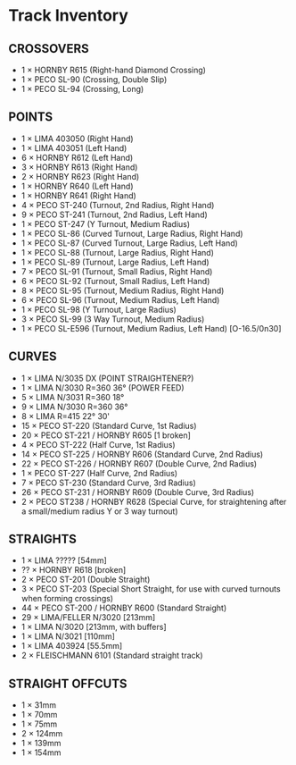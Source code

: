# Track Inventory

## CROSSOVERS
*  1 × HORNBY R615                  (Right-hand Diamond Crossing)
*  1 × PECO SL-90                   (Crossing, Double Slip)
*  1 × PECO SL-94                   (Crossing, Long)


## POINTS
*  1 × LIMA 403050                  (Right Hand)
*  1 × LIMA 403051                  (Left Hand)
*  6 × HORNBY R612                  (Left Hand)
*  3 × HORNBY R613                  (Right Hand)
*  2 × HORNBY R623                  (Right Hand)
*  1 × HORNBY R640                  (Left Hand)
*  1 × HORNBY R641                  (Right Hand)
*  4 × PECO ST-240                  (Turnout, 2nd Radius, Right Hand)
*  9 × PECO ST-241                  (Turnout, 2nd Radius, Left Hand)
*  1 × PECO ST-247                  (Y Turnout, Medium Radius)
*  1 × PECO SL-86                   (Curved Turnout, Large Radius, Right Hand)
*  1 × PECO SL-87                   (Curved Turnout, Large Radius, Left Hand)
*  1 × PECO SL-88                   (Turnout, Large Radius, Right Hand)
*  1 × PECO SL-89                   (Turnout, Large Radius, Left Hand)
*  7 × PECO SL-91                   (Turnout, Small Radius, Right Hand)
*  6 × PECO SL-92                   (Turnout, Small Radius, Left Hand)
*  8 × PECO SL-95                   (Turnout, Medium Radius, Right Hand)
*  6 × PECO SL-96                   (Turnout, Medium Radius, Left Hand)
*  1 × PECO SL-98                   (Y Turnout, Large Radius)
*  3 × PECO SL-99                   (3 Way Turnout, Medium Radius)
*  1 × PECO SL-E596                 (Turnout, Medium Radius, Left Hand) [O-16.5/0n30]


## CURVES
*  1 × LIMA N/3035 DX               (POINT STRAIGHTENER?)
*  1 × LIMA N/3030 R=360 36°        (POWER FEED)
*  5 × LIMA N/3031 R=360 18°
*  9 × LIMA N/3030 R=360 36°
*  8 × LIMA R=415 22° 30'
* 15 × PECO ST-220                  (Standard Curve, 1st Radius)
* 20 × PECO ST-221 / HORNBY R605    [1 broken]
*  4 × PECO ST-222                  (Half Curve, 1st Radius)
* 14 × PECO ST-225 / HORNBY R606    (Standard Curve, 2nd Radius)
* 22 × PECO ST-226 / HORNBY R607    (Double Curve, 2nd Radius)
*  1 × PECO ST-227                  (Half Curve, 2nd Radius)
*  7 × PECO ST-230                  (Standard Curve, 3rd Radius)
* 26 × PECO ST-231 / HORNBY R609    (Double Curve, 3rd Radius)
*  2 × PECO ST238 / HORNBY R628     (Special Curve, for straightening after a small/medium radius Y or 3 way turnout)


## STRAIGHTS
*  1 × LIMA ?????                   [54mm]
* ?? × HORNBY R618                  [broken]
*  2 × PECO ST-201                  (Double Straight)
*  3 × PECO ST-203                  (Special Short Straight, for use with curved turnouts when forming crossings)
* 44 × PECO ST-200 / HORNBY R600    (Standard Straight)
* 29 × LIMA/FELLER N/3020           [213mm]
*  1 × LIMA N/3020                  [213mm, with buffers]
*  1 × LIMA N/3021                  [110mm]
*  1 × LIMA 403924                  [55.5mm]
*  2 × FLEISCHMANN 6101             (Standard straight track)


## STRAIGHT OFFCUTS
*  1 × 31mm
*  1 × 70mm
*  1 × 75mm
*  2 × 124mm
*  1 × 139mm
*  1 × 154mm
